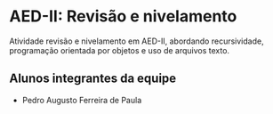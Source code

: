 # AED-II: Revisão e nivelamento
Atividade revisão e nivelamento em AED-II, abordando recursividade, programação orientada por objetos e uso de arquivos texto.

## Alunos integrantes da equipe

* Pedro Augusto Ferreira de Paula

